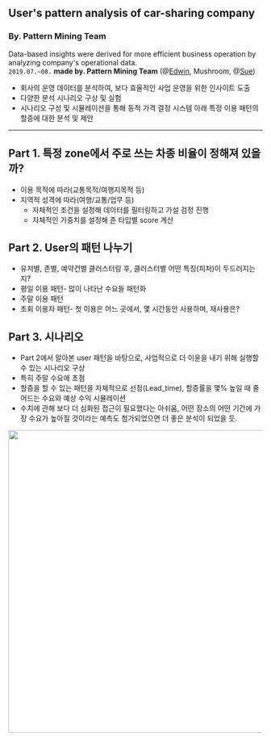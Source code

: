 ## User's pattern analysis of car-sharing company 
### By. Pattern Mining Team
Data-based insights were derived for more efficient business operation by analyzing company's operational data.  
`2019.07.~08.` **made by. Pattern Mining Team** (@[Edwin](https://github.com/Edwinpark), Mushroom, @[Sue](https://github.com/suy379))  
- 회사의 운영 데이터를 분석하여, 보다 효율적인 사업 운영을 위한 인사이트 도출
- 다양한 분석 시나리오 구상 및 실험
- 시나리오 구성 및 시뮬레이션을 통해 동적 가격 결정 시스템 아래 특정 이용 패턴의 할증에 대한 분석 및 제안 

---
## Part 1. 특정 zone에서 주로 쓰는 차종 비율이 정해져 있을까?
- 이용 목적에 따라(교통목적/여행지목적 등)
- 지역적 성격에 따라(여행/교통/업무 등)
  - 자체적인 조건을 설정해 데이터를 필터링하고 가설 검정 진행
  - 자체적인 가중치를 설정해 존 타입별 score 계산

## Part 2. User의 패턴 나누기
- 유저별, 존별, 예약건별 클러스터링 후, 클러스터별 어떤 특징(피처)이 두드러지는지?
- 평일 이용 패턴- 많이 나타난 수요들 패턴화
- 주말 이용 패턴
- 초회 이용자 패턴- 첫 이용은 어느 곳에서, 몇 시간동안 사용하며, 재사용은?

## Part 3. 시나리오 
- Part 2에서 알아본 user 패턴을 바탕으로, 사업적으로 더 이윤을 내기 위해 실행할 수 있는 시나리오 구상
- 특히 주말 수요에 초점 
- 할증을 할 수 있는 패턴을 자체적으로 선정(Lead_time), 할증률을 몇% 높일 때 줄어드는 수요와 예상 수익 시뮬레이션 
- 수치에 관해 보다 더 심화된 접근이 필요했다는 아쉬움, 어떤 장소의 어떤 기간에 가장 수요가 높아질 것이라는 예측도 첨가되었으면 더 좋은 분석이 되었을 듯.

<img src=https://user-images.githubusercontent.com/48719168/111274489-65f9cf80-8678-11eb-9675-a5f752979b77.jpg  width="600" height="600">
